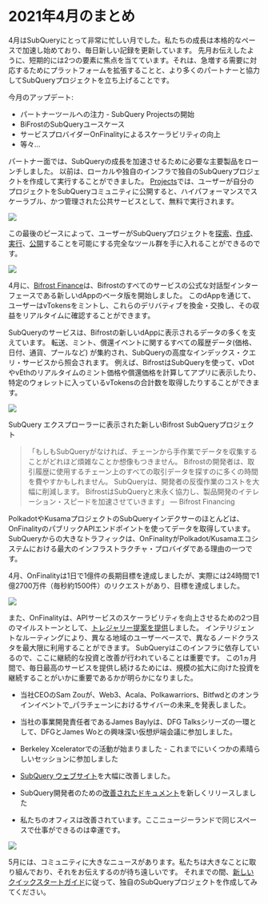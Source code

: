 # 2021年4月のまとめ

4月はSubQueryにとって非常に忙しい月でした。私たちの成長は本格的なペースで加速し始めており、毎日新しい記録を更新しています。 先月お伝えしたように、短期的には2つの要素に焦点を当てています。それは、急増する需要に対応するためにプラットフォームを拡張することと、より多くのパートナーと協力してSubQueryプロジェクトを立ち上げることです。

今月のアップデート:

-   パートナーツールへの注力 - SubQuery Projectsの開始
-   BiFrostのSubQueryユースケース
-   サービスプロバイダーOnFinalityによるスケーラビリティの向上
-   等々...

パートナー面では、SubQueryの成長を加速させるために必要な主要製品をローンチしました。 以前は、ローカルや独自のインフラで独自のSubQueryプロジェクトを作成して実行することができました。 [Projects](https://project.subquery.network/)では、ユーザーが自分のプロジェクトをSubQueryコミュニティに公開すると、ハイパフォーマンスでスケーラブル、かつ管理された公共サービスとして、無料で実行されます。

![](https://miro.medium.com/max/1400/0*zZkmiEq5g2BbAxfl)

この最後のピースによって、ユーザーがSubQueryプロジェクトを[探索](https://explorer.subquery.network/)、[作成](https://doc.subquery.network/quickstart.html)、[実行](https://doc.subquery.network/run/indexing_query.html)、[公開](https://doc.subquery.network/publish/publish.html#benefits)することを可能にする完全なツール群を手に入れることができるのです。

![](https://miro.medium.com/max/1400/0*pDQgyo3phe2ZcMml)

4月に、[Bifrost Finance](https://bifrost.finance/)は、Bifrostのすべてのサービスの公式な対話型インターフェースである新しいdAppのベータ版を開始しました。 このdAppを通じて、ユーザーはvTokensをミントし、これらのデリバティブを換金・交換し、その収益をリアルタイムに確認することができます。

SubQueryのサービスは、Bifrostの新しいdAppに表示されるデータの多くを支えています。 転送、ミント、償還イベントに関するすべての履歴データ(価格、日付、通貨、プールなど) が集約され、SubQueryの高度なインデックス・クエリ・サービスから照会されます。 例えば、BifrostはSubQueryを使って、vDotやvEthのリアルタイムのミント価格や償還価格を計算してアプリに表示したり、特定のウォレットに入っているvTokensの合計数を取得したりすることができます。

![](https://miro.medium.com/max/1400/0*heWoX8Kw1nm1iYd9)

SubQuery エクスプローラーに表示された新しいBifrost SubQueryプロジェクト

> 「もしもSubQueryがなければ、チェーンから手作業でデータを収集することがどれほど煩雑なことか想像もつきません。 Bifrostの開発者は、取引履歴に使用するチェーン上のすべての取引データを探すのに多くの時間を費やすかもしれません。 SubQueryは、開発者の反復作業のコストを大幅に削減します。 BifrostはSubQueryと末永く協力し、製品開発のイテレーション・スピードを加速させていきます」 — Bifrost Financing

PolkadotやKusamaプロジェクトのSubQueryインデクサーのほとんどは、OnFinalityのパブリックAPIエンドポイントを使ってデータを取得しています。 SubQueryからの大きなトラフィックは、OnFinalityがPolkadot/Kusamaエコシステムにおける最大のインフラストラクチャ・プロバイダである理由の一つです。

4月、OnFinalityは1日で1億件の長期目標を達成しましたが、実際には24時間で1億2700万件（毎秒約1500件）のリクエストがあり、目標を達成しました。

![](https://miro.medium.com/max/1400/0*FLq4vXluI9CTiBQ8)

また、OnFinalityは、APIサービスのスケーラビリティを向上させるための2つ目のマイルストーンとして、[トレジャリー提案を提供](https://kusama.polkassembly.io/treasury/72)しました。 インテリジェントなルーティングにより、異なる地域のユーザーベースで、異なるノードクラスタを最大限に利用することができます。 SubQueryはこのインフラに依存しているので、ここに継続的な投資と改善が行われていることは重要です。 この1ヵ月間で、毎日最高のサービスを提供し続けるためには、規模の拡大に向けた投資を継続することがいかに重要であるかが明らかになりました。

-   当社CEOのSam Zouが、Web3、Acala、Polkawarriors、Bitfwdとのオンラインイベントで_パラチェーンにおけるサイバーの未来_を発表しました。

-   当社の事業開発責任者であるJames Baylyは、DFG Talksシリーズの一環として、DFGとJames Woとの興味深い仮想炉端会議に参加しました。

-   Berkeley Xceleratorでの活動が始まりました - これまでにいくつかの素晴らしいセッションに参加しました
-   [SubQuery ウェブサイト](https://subquery.network/)を大幅に改善しました。
-   SubQuery開発者のための[改善されたドキュメント](https://doc.subquery.network/)を新しくリリースしました
-   私たちのオフィスは改善されています。ここニュージーランドで同じスペースで仕事ができるのは幸運です。

![](https://miro.medium.com/max/1400/0*cOsJ2TLa4yqpY0Ig)

5月には、コミュニティに大きなニュースがあります。私たちは大きなことに取り組んでおり、それをお伝えするのが待ち遠しいです。 それまでの間、[新しいクイックスタートガイド](https://doc.subquery.network/quickstart.html)に従って、独自のSubQueryプロジェクトを作成してみてください。
